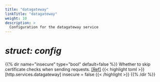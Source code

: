 ```yaml
---
title: "datagateway"
linkTitle: "datagateway"
weight: 10
description: >
  Configuration for the datagateway service
---
```


# _struct: config_

{{% dir name="insecure" type="bool" default=false %}}
Whether to skip certificate checks when sending requests. [[Ref]](https://github.com/cs3org/reva/tree/master/internal/http/services/datagateway/datagateway.go#L62)
{{< highlight toml >}}
[http.services.datagateway]
insecure = false
{{< /highlight >}}
{{% /dir %}}

